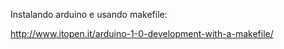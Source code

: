 Instalando arduino e usando makefile:

http://www.itopen.it/arduino-1-0-development-with-a-makefile/
